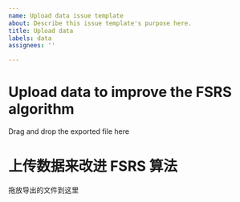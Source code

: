 ```yaml
---
name: Upload data issue template
about: Describe this issue template's purpose here.
title: Upload data
labels: data
assignees: ''

---
```


# Upload data to improve the FSRS algorithm

Drag and drop the exported file here

# 上传数据来改进 FSRS 算法

拖放导出的文件到这里
